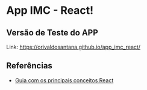 # App IMC - React!

## Versão de Teste do APP
Link: https://orivaldosantana.github.io/app_imc_react/ 

## Referências 

* [Guia com os principais conceitos React](https://pt-br.reactjs.org/docs/hello-world.html)
